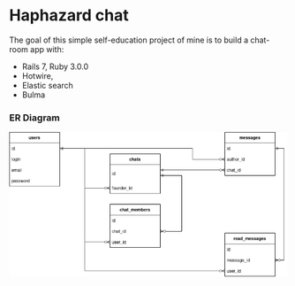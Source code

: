 # Haphazard chat

The goal of this simple self-education project of mine is to build a chat-room app with:
* Rails 7, Ruby 3.0.0
* Hotwire, 
* Elastic search
* Bulma


### ER Diagram
![alt text](https://github.com/peresvetjke/haphazard_chat/blob/main/haphazard_chat_v1.png?raw=true)
